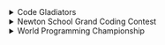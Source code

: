 <details>
<summary>Code Gladiators</summary>
<br>
About <br>
Code Gladiators is an annual coding competition by TechGig, that draws the best and the brightest coding talent from all parts of India. With multiple contests in emerging technologies and the coveted title of Code Gladiators up for grabs, the competition sees enthusiastic participation and has grown from strength to strength with each passing year.The last date to register in this contest is June 20,2022.
<br> Official Website- <br>
https://www.techgig.com/codegladiators<br>

Explanation on Youtube- <br>
https://youtu.be/fzymgR7EdUs

</details>
<details>
<summary>Newton School Grand Coding Contest</summary>
<br>
About <br>
Newton School Grand Coding Contest is an annual coding competition by Newton School, it is one of India's Premier Coding Challenges with prizes upto 10Lac Rupees. Top coders of India and across the globe compete in the foremost competitive coding contest of the country. It also gives access to internships and job opportunities directly through Newton School, with their hiring partner network of 800+ companies.
<br> Official Website- <br>
https://www.newtonschool.co/coding-contest<br>

Explanation on Youtube- <br>
https://www.youtube.com/watch?v=W8KXpxYK900&ab_channel=CompetitiveCoding-NewtonSchool

</details>

<details>
<summary>World Programming Championship</summary>
<br>
About <br>
World Programming Championship: Stages and Timelines

Stage 1
Participants are required to participate in a 14-hr long competitive coding competition and showcase their skills. Top 50 performers will be shortlisted on the basis of performance.

Stage 2
Qualified participants will go through a 6-hr long intense coding competition to decide the final winners.
<br> Official Website- <br>
https://unstop.com/hackathon/world-programming-championship-techfest-iit-bombay-indian-institute-of-technology-iit-bombay-134747<br>

</details>



